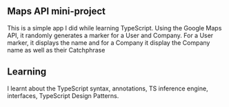 ## Maps API mini-project

This is a simple app I did while learning TypeScript.
Using the Google Maps API, it randomly generates a marker for a User and Company.
For a User marker, it displays the name and for a Company it display the Company name as well as their Catchphrase

## Learning

I learnt about the TypeScript syntax, annotations, TS inference engine, interfaces, TypeScript Design Patterns.
